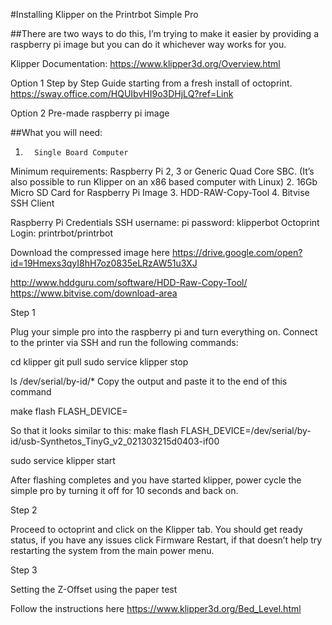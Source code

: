 #Installing Klipper on the Printrbot Simple Pro 

##There are two ways to do this, I’m trying to make it easier by providing a raspberry pi image but you can do it whichever way works for you.

Klipper Documentation: https://www.klipper3d.org/Overview.html

Option 1
Step by Step Guide starting from a fresh install of octoprint. https://sway.office.com/HQUIbvHI9o3DHjLQ?ref=Link

Option 2
Pre-made raspberry pi image

##What you will need:
1.       Single Board Computer
Minimum requirements: Raspberry Pi 2, 3 or Generic Quad Core SBC.
(It’s also possible to run Klipper on an x86 based computer with Linux)
2. 16Gb Micro SD Card for Raspberry Pi Image
3. HDD-RAW-Copy-Tool
4. Bitvise SSH Client 

Raspberry Pi Credentials
SSH
username: pi
password: klipperbot
Octoprint Login: printrbot/printrbot


Download the compressed image here
https://drive.google.com/open?id=19Hmexs3qyI8hH7oz0835eLRzAW51u3XJ 

http://www.hddguru.com/software/HDD-Raw-Copy-Tool/
https://www.bitvise.com/download-area
 
Step 1

Plug your simple pro into the raspberry pi and turn everything on.
Connect to the printer via SSH and run the following commands:

cd klipper
git pull
sudo service klipper stop

ls /dev/serial/by-id/*
Copy the output and paste it to the end of this command

make flash FLASH_DEVICE=

So that it looks similar to this:
make flash FLASH_DEVICE=/dev/serial/by-id/usb-Synthetos_TinyG_v2_021303215d0403-if00

sudo service klipper start

After flashing completes and you have started klipper, power cycle the simple pro by turning it off for 10 seconds and back on.


Step 2

Proceed to octoprint and click on the Klipper tab. You should get ready status, if you have any issues click Firmware Restart, if that doesn’t help try restarting the system from the main power menu.

 


Step 3

Setting the Z-Offset using the paper test

Follow the instructions here
https://www.klipper3d.org/Bed_Level.html

